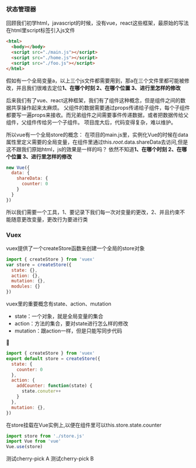 ### 状态管理器
回顾我们初学html，javascript的时候，没有vue，react这些框架，最原始的写法在html里script标签引入js文件
```html
<html>
  <body></body>
  <script src="./main.js"></script>
  <script src="./home.js"></script>
  <script src="./foo.js"></script>
</html>
```
假如有一个全局变量a，以上三个js文件都需要用到，那a在三个文件里都可能被修改，并且我们很难去定位**1、在哪个时刻 2、在哪个位置 3、进行里怎样的修改**

后来我们有了vue、react这种框架，我们有了组件这种概念，但是组件之间的数据共享操作起来太麻烦。
父组件的数据需要通过props传递给子组件，每个子组件都要写一遍props来接收。而兄弟组件之间需要事件传递数据，或者把数据传给父组件，父组件传给另一个子组件。
项目庞大后，代码变得复杂，难以维护。

所以vue有一个全局store的概念：
在项目的main.js里，实例化Vue的时候在data属性里定义需要的全局变量，在组件里通过this.$root.$data.shareData去访问,但是这不跟我们原始html，js的效果是一样的吗？
依然不知道**1、在哪个时刻 2、在哪个位置 3、进行里怎样的修改**
```javascript
new Vue({
  data: {
    shareData: {
      counter: 0
    }
  }
})
```
所以我们需要一个工具，1、要记录下我们每一次对变量的更改，2、并且约束不能随意更改变量，更改行为要进行类

### Vuex
vuex提供了一个createStore函数来创建一个全局的store对象
```javascript
import { createStore } from 'vuex'
var store = createStore({
  state: {},
  action: {},
  mutation: {},
  modules: {}
})
```
vuex里的重要概念有state、action、mutation
* state：一个对象，就是全局变量的集合
* action：方法的集合，要对state进行怎么样的修改
* mutation：跟action一样，但是只能写同步代码

🌰
```javascript
import { createStore } from 'vuex'
export default store = createStore({
  state: {
    counter: 0
  },
  action: {
    addCounter: function(state) {
      state.conuter++
    }
  },
  mutation: {},
})
```
在store挂载在Vue实例上,以便在组件里可以this.store.state.counter
```javascript
import store from './store.js'
import Vue from 'vue'
Vue.use(store)
```
测试cherry-pick A
测试cherry-pick B